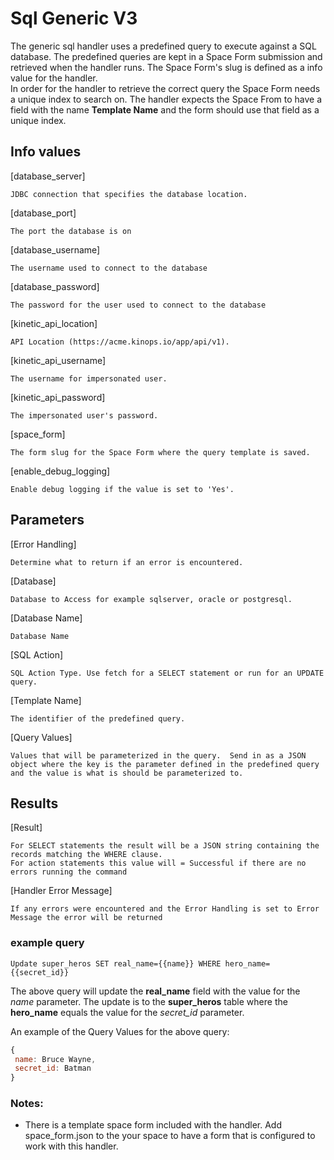 # Sql Generic V3

The generic sql handler uses a predefined query to execute against a SQL database.  The predefined queries are kept in a Space Form submission and retrieved when the handler runs.  The Space Form's slug is defined as a info value for the handler.  
In order for the handler to retrieve the correct query the Space Form needs a unique index to search on.  The handler expects the Space From to have a field with the name **Template Name** and the form should use that field as a unique index.

## Info values
[database_server]

	JDBC connection that specifies the database location.
[database_port]

	The port the database is on
[database_username]

	The username used to connect to the database
[database_password]

	The password for the user used to connect to the database
[kinetic_api_location]

	API Location (https://acme.kinops.io/app/api/v1).
[kinetic_api_username]

	The username for impersonated user.
[kinetic_api_password]

	The impersonated user's password.
[space_form]

	The form slug for the Space Form where the query template is saved.
[enable_debug_logging]
	
	Enable debug logging if the value is set to 'Yes'.

## Parameters

[Error Handling]

	Determine what to return if an error is encountered.
[Database]

	Database to Access for example sqlserver, oracle or postgresql.
[Database Name]

	Database Name
[SQL Action]

	SQL Action Type. Use fetch for a SELECT statement or run for an UPDATE query.
[Template Name]

	The identifier of the predefined query.
[Query Values]

	Values that will be parameterized in the query.  Send in as a JSON object where the key is the parameter defined in the predefined query and the value is what is should be parameterized to.
## Results

[Result]  

    For SELECT statements the result will be a JSON string containing the records matching the WHERE clause.
	For action statements this value will = Successful if there are no errors running the command

[Handler Error Message]  

    If any errors were encountered and the Error Handling is set to Error Message the error will be returned

### example query

 `Update super_heros SET real_name={{name}} WHERE hero_name={{secret_id}}`
 
 The above query will update the **real_name** field with the value for the _name_ parameter.  The update is to the **super_heros** table where the **hero_name** equals the value for the *secret_id* parameter.

 An example of the Query Values for the above query:
 ```javascript
{
  name: Bruce Wayne,
  secret_id: Batman
}
 ```

### Notes:
 * There is a template space form included with the handler.  Add space_form.json to the your space to have a form that is configured to work with this handler.